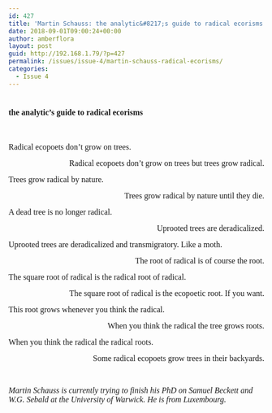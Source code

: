 ```yaml
---
id: 427
title: 'Martin Schauss: the analytic&#8217;s guide to radical ecorisms'
date: 2018-09-01T09:00:24+00:00
author: amberflora
layout: post
guid: http://192.168.1.79/?p=427
permalink: /issues/issue-4/martin-schauss-radical-ecorisms/
categories:
  - Issue 4
---
```

# <span style="font-size: 12pt; font-family: georgia, palatino, serif;">the analytic’s guide to radical ecorisms</span>

&nbsp;

<span style="font-size: 12pt; font-family: georgia, palatino, serif;">Radical ecopoets don’t grow on trees.</span>

<p style="text-align: right;">
  <span style="font-size: 12pt; font-family: georgia, palatino, serif;">Radical ecopoets don’t grow on trees but trees grow radical.</span>
</p>

<span style="font-size: 12pt; font-family: georgia, palatino, serif;">Trees grow radical by nature.</span>

<p style="text-align: right;">
  <span style="font-size: 12pt; font-family: georgia, palatino, serif;">Trees grow radical by nature until they die.</span>
</p>

<span style="font-size: 12pt; font-family: georgia, palatino, serif;">A dead tree is no longer radical.</span>

<p style="text-align: right;">
  <span style="font-size: 12pt; font-family: georgia, palatino, serif;">Uprooted trees are deradicalized.</span>
</p>

<span style="font-size: 12pt; font-family: georgia, palatino, serif;">Uprooted trees are deradicalized and transmigratory. Like a moth.</span>

<p style="text-align: right;">
  <span style="font-size: 12pt; font-family: georgia, palatino, serif;">The root of radical is of course the root.</span>
</p>

<span style="font-size: 12pt; font-family: georgia, palatino, serif;">The square root of radical is the radical root of radical.</span>

<p style="text-align: right;">
  <span style="font-size: 12pt; font-family: georgia, palatino, serif;">The square root of radical is the ecopoetic root. If you want.</span>
</p>

<span style="font-size: 12pt; font-family: georgia, palatino, serif;">This root grows whenever you think the radical.</span>

<p style="text-align: right;">
  <span style="font-size: 12pt; font-family: georgia, palatino, serif;">When you think the radical the tree grows roots.</span>
</p>

<span style="font-size: 12pt; font-family: georgia, palatino, serif;">When you think the radical the radical roots.</span>

<p style="text-align: right;">
  <span style="font-size: 12pt; font-family: georgia, palatino, serif;">Some radical ecopoets grow trees in their backyards.</span>
</p>

&nbsp;

<span style="font-family: georgia, palatino, serif; font-size: 12pt;"><em>Martin Schauss is currently trying to finish his PhD on Samuel Beckett and W.G. Sebald at the University of Warwick. He is from Luxembourg.</em></span>